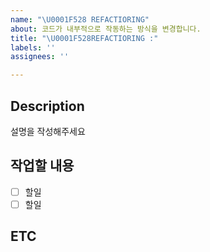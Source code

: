 ```yaml
---
name: "\U0001F528 REFACTIORING"
about: 코드가 내부적으로 작동하는 방식을 변경합니다.
title: "\U0001F528REFACTIORING :"
labels: ''
assignees: ''

---
```


## Description
설명을 작성해주세요

## 작업할 내용
- [ ] 할일
- [ ] 할일

## ETC
